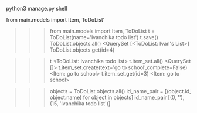 
python3 manage.py shell

from main.models import Item, ToDoList'

>>> from main.models import Item, ToDoList
>>> t = ToDoList(name='Ivanchika todo list')
>>> t.save()
>>> ToDoList.objects.all()
<QuerySet [<ToDoList: Ivan's List>]
>>> ToDoList.objects.get(id=4)

>>> t
<ToDoList: Ivanchika todo list>
>>> t.item_set.all()
<QuerySet []>
>>> t.item_set.create(text='go to school',complete=False)
<Item: go to school>
>>> t.item_set.get(id=3)
<Item: go to school>

>>> objects = ToDoList.objects.all()
>>> id_name_pair = [(object.id, object.name) for object in objects]
>>> id_name_pair
[(0, ''), (15, 'Ivanchika todo list')]